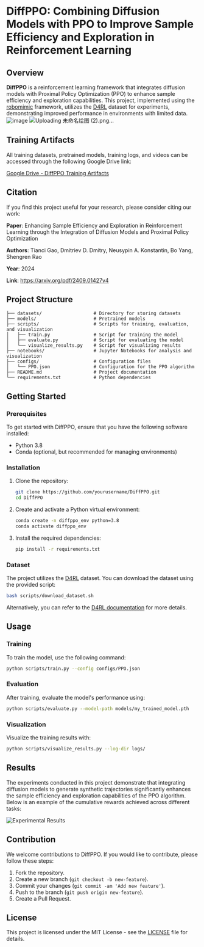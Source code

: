 # DiffPPO: Combining Diffusion Models with PPO to Improve Sample Efficiency and Exploration in Reinforcement Learning

## Overview

**DiffPPO** is a reinforcement learning framework that integrates diffusion models with Proximal Policy Optimization (PPO) to enhance sample efficiency and exploration capabilities. This project, implemented using the [robomimic](https://robomimic.github.io/) framework, utilizes the [D4RL](https://robomimic.github.io/docs/datasets/d4rl.html) dataset for experiments, demonstrating improved performance in environments with limited data.
![image](https://github.com/user-attachments/assets/432e6712-ddbf-476f-9217-bfbb705162f1)
![Uploading 未命名绘图 (2).png…]()

## Training Artifacts

All training datasets, pretrained models, training logs, and videos can be accessed through the following Google Drive link:

[Google Drive - DiffPPO Training Artifacts](https://drive.google.com/drive/folders/1OhC2U6xYehcEmxVHKvi483HxJtzhQ3g4)

## Citation

If you find this project useful for your research, please consider citing our work:

**Paper**: Enhancing Sample Efficiency and Exploration in Reinforcement Learning through the Integration of Diffusion Models and Proximal Policy Optimization 

**Authors**: Tianci Gao, Dmitriev D. Dmitry, Neusypin A. Konstantin, Bo Yang, Shengren Rao

**Year**: 2024  

**Link**: https://arxiv.org/pdf/2409.01427v4

## Project Structure

```plaintext
├── datasets/                   # Directory for storing datasets
├── models/                     # Pretrained models
├── scripts/                    # Scripts for training, evaluation, and visualization
│   ├── train.py                # Script for training the model
│   ├── evaluate.py             # Script for evaluating the model
│   └── visualize_results.py    # Script for visualizing results
├── notebooks/                  # Jupyter Notebooks for analysis and visualization
├── configs/                    # Configuration files
│   └── PPO.json                # Configuration for the PPO algorithm
├── README.md                   # Project documentation
└── requirements.txt            # Python dependencies
```

## Getting Started

### Prerequisites

To get started with DiffPPO, ensure that you have the following software installed:

- Python 3.8
- Conda (optional, but recommended for managing environments)

### Installation

1. Clone the repository:

    ```bash
    git clone https://github.com/yourusername/DiffPPO.git
    cd DiffPPO
    ```

2. Create and activate a Python virtual environment:

    ```bash
    conda create -n diffppo_env python=3.8
    conda activate diffppo_env
    ```

3. Install the required dependencies:

    ```bash
    pip install -r requirements.txt
    ```

### Dataset

The project utilizes the [D4RL](https://robomimic.github.io/docs/datasets/d4rl.html) dataset. You can download the dataset using the provided script:

```bash
bash scripts/download_dataset.sh
```

Alternatively, you can refer to the [D4RL documentation](https://robomimic.github.io/docs/datasets/d4rl.html) for more details.

## Usage

### Training

To train the model, use the following command:

```bash
python scripts/train.py --config configs/PPO.json
```

### Evaluation

After training, evaluate the model's performance using:

```bash
python scripts/evaluate.py --model-path models/my_trained_model.pth
```

### Visualization

Visualize the training results with:

```bash
python scripts/visualize_results.py --log-dir logs/
```

## Results

The experiments conducted in this project demonstrate that integrating diffusion models to generate synthetic trajectories significantly enhances the sample efficiency and exploration capabilities of the PPO algorithm. Below is an example of the cumulative rewards achieved across different tasks:

![Experimental Results](https://github.com/user-attachments/assets/da4c862f-4698-46fe-9137-d09dfe1dd51c)


## Contribution

We welcome contributions to DiffPPO. If you would like to contribute, please follow these steps:

1. Fork the repository.
2. Create a new branch (`git checkout -b new-feature`).
3. Commit your changes (`git commit -am 'Add new feature'`).
4. Push to the branch (`git push origin new-feature`).
5. Create a Pull Request.

## License

This project is licensed under the MIT License - see the [LICENSE](LICENSE) file for details.
